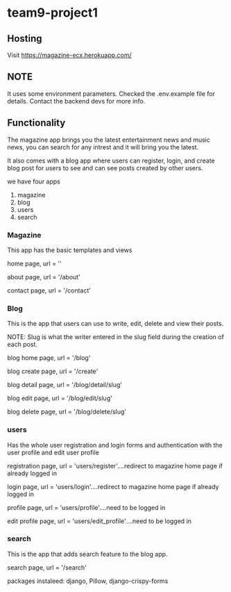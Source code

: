# team9-project1


## Hosting

Visit https://magazine-ecx.herokuapp.com/ 

## NOTE

It uses some environment parameters. Checked the .env.example file for details. Contact the backend devs for more info.

## Functionality 

The magazine app brings you the latest entertainment news and music news,
you can search for any intrest and it will bring you the latest.

It also comes with a blog app where users can register, login, and create blog post for users to see and
can see posts created by other users.


we have four apps

1. magazine
2. blog
3. users
4. search



### Magazine


This app has the basic templates and views

home page,  url = ''

about page,  url = '/about'

contact page,  url = '/contact'


### Blog


This is the app that users can use to write, edit, delete and view their posts.

NOTE: Slug is what the writer entered in the slug field during the creation of each post. 

blog home page, url = '/blog'

blog create page, url = '/create'

blog detail page, url = '/blog/detail/slug'

blog edit page, url = '/blog/edit/slug'

blog delete page, url = '/blog/delete/slug'


### users

Has the whole user registration and login forms and authentication with the user profile and edit user profile


registration page, url = 'users/register'....redirect to magazine home page if already logged in

login page, url = 'users/login'....redirect to magazine home page if already logged in

profile page, url = 'users/profile'....need to be logged in

edit profile page, url = 'users/edit_profile'....need to be logged in


### search

This is the app that adds search feature to the blog app.

search page, url = '/search'

packages instaleed: django, Pillow, django-crispy-forms

